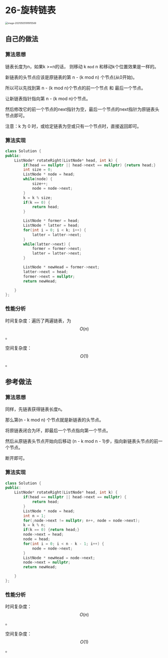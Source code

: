# 26-旋转链表

<img src="https://crayon-1302863897.cos.ap-beijing.myqcloud.com/image/image-20210505191915549.png" alt="image-20210505191915549" style="zoom:50%;" />



## 自己的做法

### 算法思想

链表长度为n，如果k >=n的话， 则移动 k `mod` n 和移动k个位置效果是一样的。

新链表的头节点应该是原链表的第 n - (k mod n) 个节点(从0开始)。

所以可以先找到第 n - (k mod n)个节点的前一个节点 和 最后一个节点。

让新链表指针指向第 n - (k mod n)个节点。

然后修改它的前一个节点的next指针为空，最后一个节点的next指针为原链表头节点即可。

注意：k 为 0 时，或给定链表为空或只有一个节点时，直接返回即可。

### 算法实现

```c++
class Solution {
public:
    ListNode* rotateRight(ListNode* head, int k) {
        if(head == nullptr || head->next == nullptr) {return head;}
        int size = 0;
        ListNode * node = head;
        while(node) {
            size++;
            node = node->next;
        }
        k = k % size;
        if(k == 0) {
            return head;
        }

        ListNode * former = head;
        ListNode * latter = head;
        for(int i = 0; i < k; i++) {
            latter = latter->next;
        }
        while(latter->next) {
            former = former->next;
            latter = latter->next;
        }

        ListNode * newHead = former->next;
        latter->next = head;
        former->next = nullptr;
        return newHead;

    }
};
```



### 性能分析

时间复杂度：遍历了两遍链表，为$$O(n)$$。

空间复杂度：$$O(1)$$。



## 参考做法

### 算法思想

同样，先链表获得链表长度n。

那么第(n - k mod n) 个节点就是新链表的头节点。

将原链表闭合为环，即最后一个节点指向第一个节点。

然后从原链表头节点开始向后移动 (n - k mod n - 1)步，指向新链表头节点的前一个节点。

断开即可。

### 算法实现

```c++
class Solution {
public:
    ListNode* rotateRight(ListNode* head, int k) {
        if(head == nullptr || head->next == nullptr) {
            return head;
        }
        ListNode * node = head;
        int n = 1;
        for(;node->next != nullptr; n++, node = node->next);
        k = k % n;
        if(k == 0) {return head;}
        node->next = head;
        node = head;
        for(int i = 0; i < n - k - 1; i++) {
            node = node->next;
        }
        ListNode * newHead = node->next;
        node->next = nullptr;
        return newHead;

    }
};
```

### 性能分析

时间复杂度：$$O(n)$$。

空间复杂度：$$O(1)$$。



 